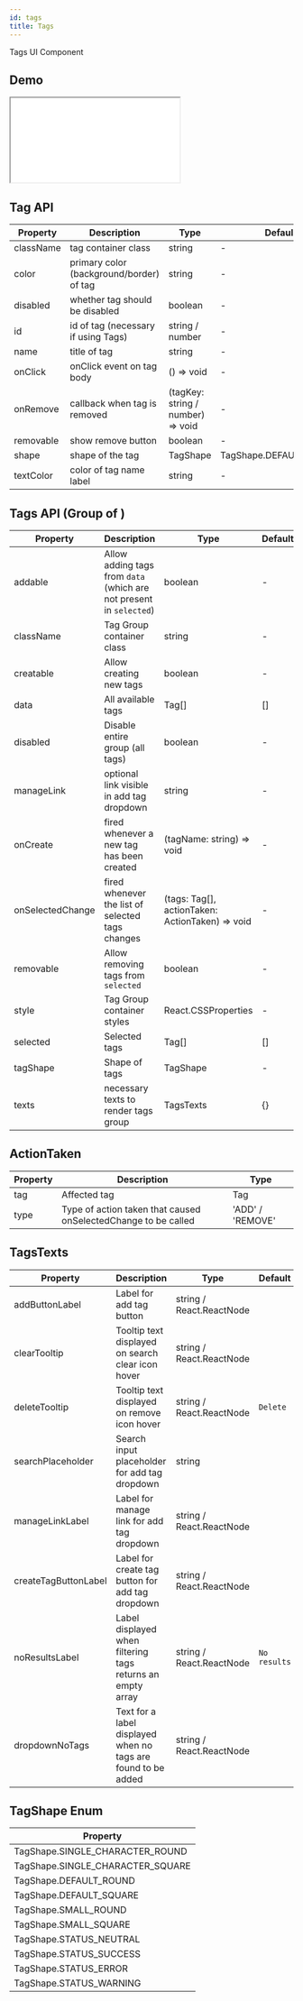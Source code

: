 ```yaml
---
id: tags
title: Tags
---
```


Tags UI Component

## Demo

<iframe src="/storybook-static/iframe.html?id=components-tags--default"></iframe>

## Tag API

| Property  | Description                              | Type                              | Default                |
| --------- | ---------------------------------------- | --------------------------------- | ---------------------- |
| className | tag container class                      | string                            | -                      |
| color     | primary color (background/border) of tag | string                            | -                      |
| disabled  | whether tag should be disabled           | boolean                           | -                      |
| id        | id of tag (necessary if using Tags)      | string / number                   | -                      |
| name      | title of tag                             | string                            | -                      |
| onClick   | onClick event on tag body                | () => void                        | -                      |
| onRemove  | callback when tag is removed             | (tagKey: string / number) => void | -                      |
| removable | show remove button                       | boolean                           | -                      |
| shape     | shape of the tag                         | TagShape                          | TagShape.DEFAULT_ROUND |
| textColor | color of tag name label                  | string                            | -                      |

## Tags API (Group of <Tag />)

| Property         | Description                                                         | Type                                            | Default |
| ---------------- | ------------------------------------------------------------------- | ----------------------------------------------- | ------- |
| addable          | Allow adding tags from `data` (which are not present in `selected`) | boolean                                         | -       |
| className        | Tag Group container class                                           | string                                          | -       |
| creatable        | Allow creating new tags                                             | boolean                                         | -       |
| data             | All available tags                                                  | Tag[]                                           | []      |
| disabled         | Disable entire group (all tags)                                     | boolean                                         | -       |
| manageLink       | optional link visible in add tag dropdown                           | string                                          | -       |
| onCreate         | fired whenever a new tag has been created                           | (tagName: string) => void                       | -       |
| onSelectedChange | fired whenever the list of selected tags changes                    | (tags: Tag[], actionTaken: ActionTaken) => void | -       |
| removable        | Allow removing tags from `selected`                                 | boolean                                         | -       |
| style            | Tag Group container styles                                          | React.CSSProperties                             | -       |
| selected         | Selected tags                                                       | Tag[]                                           | []      |
| tagShape         | Shape of tags                                                       | TagShape                                        | -       |
| texts            | necessary texts to render tags group                                | TagsTexts                                       | {}      |

## ActionTaken

| Property | Description                                                    | Type             |
| -------- | -------------------------------------------------------------- | ---------------- |
| tag      | Affected tag                                                   | Tag              |
| type     | Type of action taken that caused onSelectedChange to be called | 'ADD' / 'REMOVE' |

## TagsTexts

| Property             | Description                                                   | Type                     | Default      |
| -------------------- | ------------------------------------------------------------- | ------------------------ | ------------ |
| addButtonLabel       | Label for add tag button                                      | string / React.ReactNode |              |
| clearTooltip         | Tooltip text displayed on search clear icon hover             | string / React.ReactNode |              |
| deleteTooltip        | Tooltip text displayed on remove icon hover                   | string / React.ReactNode | `Delete`     |
| searchPlaceholder    | Search input placeholder for add tag dropdown                 | string                   |              |
| manageLinkLabel      | Label for manage link for add tag dropdown                    | string / React.ReactNode |              |
| createTagButtonLabel | Label for create tag button for add tag dropdown              | string / React.ReactNode |              |
| noResultsLabel       | Label displayed when filtering tags returns an empty array    | string / React.ReactNode | `No results` |
| dropdownNoTags       | Text for a label displayed when no tags are found to be added | string / React.ReactNode |              |

## TagShape Enum

| Property                         |
| -------------------------------- |
| TagShape.SINGLE_CHARACTER_ROUND  |
| TagShape.SINGLE_CHARACTER_SQUARE |
| TagShape.DEFAULT_ROUND           |
| TagShape.DEFAULT_SQUARE          |
| TagShape.SMALL_ROUND             |
| TagShape.SMALL_SQUARE            |
| TagShape.STATUS_NEUTRAL          |
| TagShape.STATUS_SUCCESS          |
| TagShape.STATUS_ERROR            |
| TagShape.STATUS_WARNING          |
